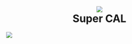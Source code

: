 <h1 align="center"><img src="https://raw.githubusercontent.com/belowaverage-org/SuperCAL/master/SuperCAL/supercal.ico"/><br>Super CAL</h1>
<img src="https://raw.githubusercontent.com/wiki/belowaverage-org/SuperCAL/images/4.PNG"/>
